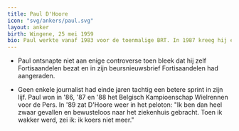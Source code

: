 ```yaml
---
title: Paul D'Hoore
icon: "svg/ankers/paul.svg"
layout: anker
birth: Wingene, 25 mei 1959
bio: Paul werkte vanaf 1983 voor de toenmalige BRT. In 1987 kreeg hij een vaste stek bij Het Journaal. Hij was van 1991 tot 2001 nieuwslezer. Paul nam eind 2007 ontslag bij de VRT om een wekelijkse economische nieuwsbrief uit te geven, maar bleef beursspecialist. Sinds 2011 is hij financieel expert voor Het Nieuws (VTM).
---
```


* Paul ontsnapte niet aan enige controverse toen bleek dat hij zelf Fortisaandelen bezat en in zijn beursnieuwsbrief Fortisaandelen had aangeraden.

* Geen enkele journalist had einde jaren tachtig een betere sprint in zijn lijf. Paul won in '86, '87 en '88 het Belgisch Kampioenschap Wielrennen voor de Pers. In '89 zat D'Hoore weer in het peloton: "Ik ben dan heel zwaar gevallen en bewusteloos naar het ziekenhuis gebracht. Toen ik wakker werd, zei ik: ik koers niet meer."
